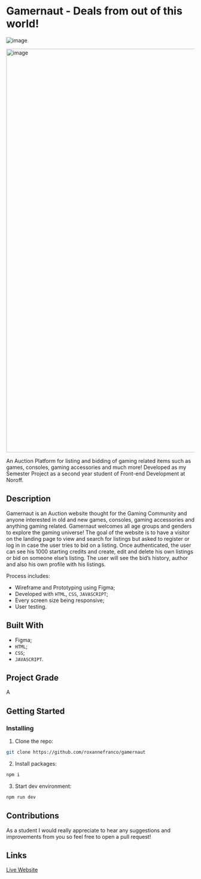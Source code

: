 # Gamernaut - Deals from out of this world!

![image](https://user-images.githubusercontent.com/50967213/222969477-0223b78e-e951-4778-97c9-4f15bad6ccce.png)

<img width="1077" alt="image" src="https://github.com/roxannefranco/gamernaut/assets/50967213/029ddde2-1477-4224-bfa3-5a157e52f069">


An Auction Platform for listing and bidding of gaming related items such as games, consoles, gaming accessories and much more!
Developed as my Semester Project as a second year student of Front-end Development at Noroff.

## Description

Gamernaut is an Auction website thought for the Gaming Community and anyone interested in old and new games, consoles, gaming accessories and anything gaming related.
Gamernaut welcomes all age groups and genders to explore the gaming universe!
The goal of the website is to have a visitor on the landing page to view and search for listings but asked to register or log in in case the user tries to bid on a listing.
Once authenticated, the user can see his 1000 starting credits and create, edit and delete his own listings or bid on someone else’s listing.
The user will see the bid’s history, author and also his own profile with his listings.

Process includes:

- Wireframe and Prototyping using Figma;
- Developed with `HTML`, `CSS`, `JAVASCRIPT`;
- Every screen size being responsive;
- User testing.

## Built With

- Figma;
- `HTML`;
- `CSS`;
- `JAVASCRIPT`.

## Project Grade
A

## Getting Started

### Installing

1. Clone the repo:

```bash
git clone https://github.com/roxannefranco/gamernaut
```

2. Install packages:

```bash
npm i
```

3. Start dev environment:

```bash
npm run dev
```

## Contributions

As a student I would really appreciate to hear any suggestions and improvements from you so feel free to open a pull request!

## Links

[Live Website](https://gamernaut.netlify.app/index.html)

